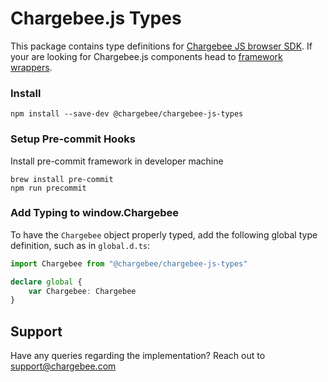 # Chargebee.js Types

This package contains type definitions for [Chargebee JS browser SDK](https://js.chargebee.com/v2/chargebee.js). If your are looking for Chargebee.js components head to [framework wrappers](https://github.com/chargebee/chargebee-js-wrappers).

### Install

`npm install --save-dev @chargebee/chargebee-js-types`

### Setup Pre-commit Hooks
Install pre-commit framework in developer machine
```
brew install pre-commit
npm run precommit
```

### Add Typing to window.Chargebee

To have the `Chargebee` object properly typed, add the following global type definition, such as in `global.d.ts`:

```typescript
import Chargebee from "@chargebee/chargebee-js-types"

declare global {
	var Chargebee: Chargebee
}
```

## Support
Have any queries regarding the implementation? Reach out to [support@chargebee.com](mailto:support@chargebee.com)
